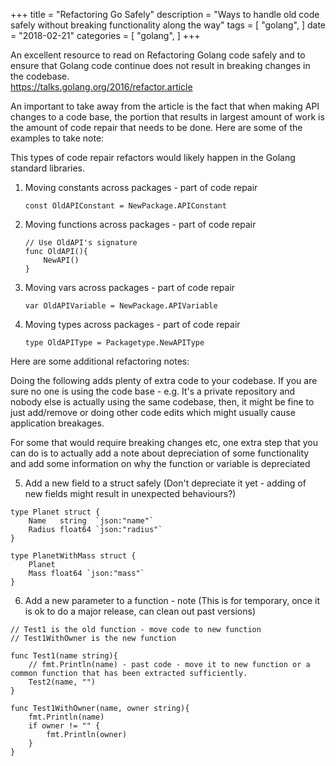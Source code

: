 +++
title = "Refactoring Go Safely"
description = "Ways to handle old code safely without breaking functionality along the way"
tags = [
    "golang",
]
date = "2018-02-21"
categories = [
    "golang",
]
+++

An excellent resource to read on Refactoring Golang code safely and to ensure that Golang code continue does not result in breaking changes in the codebase.  
https://talks.golang.org/2016/refactor.article

An important to take away from the article is the fact that when making API changes to a code base, the portion that results in largest amount of work is the amount of code repair that needs to be done. Here are some of the examples to take note:

This types of code repair refactors would likely happen in the Golang standard libraries.

1.  Moving constants across packages - part of code repair
    ```golang
    const OldAPIConstant = NewPackage.APIConstant
    ```
2.  Moving functions across packages - part of code repair
    ```golang
    // Use OldAPI's signature
    func OldAPI(){
        NewAPI()
    }
    ```
3.  Moving vars across packages - part of code repair
    ```golang
    var OldAPIVariable = NewPackage.APIVariable
    ```
4.  Moving types across packages - part of code repair
    ```golang
    type OldAPIType = Packagetype.NewAPIType
    ```

Here are some additional refactoring notes:

Doing the following adds plenty of extra code to your codebase. If you are sure no one is using the code base - e.g. It's a private repository and nobody else is actually using the same codebase, then, it might be fine to just add/remove or doing other code edits which might usually cause application breakages.

For some that would require breaking changes etc, one extra step that you can do is to actually add a note about depreciation of some functionality and add some information on why the function or variable is depreciated

5.  Add a new field to a struct safely (Don't depreciate it yet - adding of new fields might result in unexpected behaviours?)

```golang
type Planet struct {
    Name   string  `json:"name"`
    Radius float64 `json:"radius"`
}

type PlanetWithMass struct {
    Planet
    Mass float64 `json:"mass"`
}
```

6.  Add a new parameter to a function - note (This is for temporary, once it is ok to do a major release, can clean out past versions)

```golang
// Test1 is the old function - move code to new function
// Test1WithOwner is the new function

func Test1(name string){
    // fmt.Println(name) - past code - move it to new function or a common function that has been extracted sufficiently.
    Test2(name, "")
}

func Test1WithOwner(name, owner string){
    fmt.Println(name)
    if owner != "" {
        fmt.Println(owner)
    }
}
```
